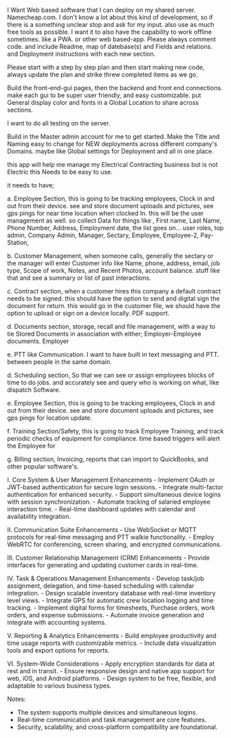 
I Want Web based software that I can deploy on my shared server. Namecheap.com.
I don't know a lot about this kind of development, so if there is a something unclear stop and ask for my input. also use as much free tools as possible.
I want it to also have the capability to work offline sometimes. like a PWA. or other web based-app. 
Please always comment code. and include Readme, map of datebase(s) and Fields and relations.  and Deployment instructions with each new section. 

Please start with a step by step plan and then start making new code, always update the plan and strike threw completed items as we go.
  
Build the front-end-gui pages, then the backend and front end connections. make each gui to be super user friendly, and easy customizable. put General display color and fonts in a Global Location to share across sections. 

I want to do all testing on the server. 

Build in the Master admin account for me to get started. Make the Title and Naming easy to change for NEW deployments across different company's Domains. maybe like Global settings for Deployment and  all in one place.   

this app will help me manage my Electrical Contracting business but is not Electric
this Needs to be easy to use. 

it needs to have;

a. Employee Section, this is going to be tracking employees, Clock in and out from their device. see and store document uploads and pictures, see gps pings for near time location when clocked In. this will be the user management as well. so collect Data for things like , First name, Last Name, Phone Number, Address, Employment date, the list goes on... user roles, top admin, Company Admin, Manager, Sectary, Employee, Employee-2, Pay-Station,  

b. Customer Management, when someone calls, generally the sectary or the manager will enter Customer info like Name, phone, address, email, job type, Scope of work, Notes, and Recent Photos, account balance. stuff like that and see a summary or list of past interactions. 

c. Contract section, when a customer hires this company a default contract needs to be signed. this should have the option to send and digital sign the document for return. this would go in the customer file, we should have the option to upload or sign on a device locally. PDF support. 

d. Documents section, storage, recall and file management, with a way to tie Stored Documents in association with either; Employer-Employee documents. Employer

e. PTT like Communication.   I want to have built in text messaging and PTT. between people in the same domain. 

d. Scheduling section, So that we can see or assign employees blocks of time to do jobs. and accurately see and query who is working on what, like dispatch Software.

e. Employee Section, this is going to be tracking employees, Clock in and out from their device. see and store document uploads and pictures, see gps pings for location update. 

f. Training Section/Safety, this is going to track Employee Training, and track periodic checks of equipment for compliance. time based triggers will alert the Employee for 
 
g. Billing section, Invoicing, reports that can import to QuickBooks, and other popular software's.



I. Core System & User Management Enhancements
    - Implement OAuth or JWT-based authentication for secure login sessions.
    - Integrate multi-factor authentication for enhanced security.
    - Support simultaneous device logins with session synchronization.
    - Automate tracking of salaried employee interaction time.
    - Real-time dashboard updates with calendar and availability integration.

II. Communication Suite Enhancements
    - Use WebSocket or MQTT protocols for real-time messaging and PTT walkie functionality.
    - Employ WebRTC for conferencing, screen sharing, and encrypted communications.
    
III. Customer Relationship Management (CRM) Enhancements
    - Provide interfaces for generating and updating customer cards in real-time.

IV. Task & Operations Management Enhancements
    - Develop task/job assignment, delegation, and time-based scheduling with calendar integration.
    - Design scalable inventory database with real-time inventory level views.
    - Integrate GPS for automatic crew location logging and time tracking.
    - Implement digital forms for timesheets, Purchase orders, work orders, and expense submissions.
    - Automate invoice generation and integrate with accounting systems.

V. Reporting & Analytics Enhancements
    - Build employee productivity and time usage reports with customizable metrics.
    - Include data visualization tools and export options for reports.

VI. System-Wide Considerations
    - Apply encryption standards for data at rest and in transit.
    - Ensure responsive design and native app support for web, iOS, and Android platforms.
    - Design system to be free, flexible, and adaptable to various business types.

Notes:
- The system supports multiple devices and simultaneous logins.
- Real-time communication and task management are core features.
- Security, scalability, and cross-platform compatibility are foundational.
